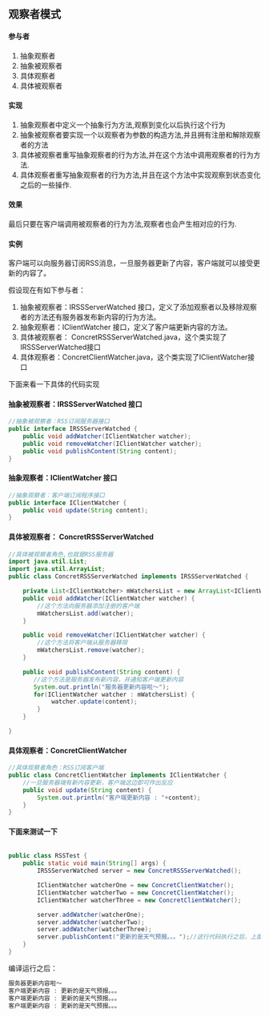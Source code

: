 ## 观察者模式

#### 参与者
1. 抽象观察者
2. 抽象被观察者
3. 具体观察者
4. 具体被观察者

#### 实现
1. 抽象观察者中定义一个抽象行为方法,观察到变化以后执行这个行为
2. 抽象被观察者要实现一个以观察者为参数的构造方法,并且拥有注册和解除观察者的方法
3. 具体被观察者重写抽象观察者的行为方法,并在这个方法中调用观察者的行为方法.
4. 具体观察者重写抽象观察者的行为方法,并且在这个方法中实现观察到状态变化之后的一些操作.

#### 效果
最后只要在客户端调用被观察者的行为方法,观察者也会产生相对应的行为.

#### 实例

客户端可以向服务器订阅RSS消息，一旦服务器更新了内容，客户端就可以接受更新的内容了。

假设现在有如下参与者：

1. 抽象被观察者：IRSSServerWatched 接口，定义了添加观察者以及移除观察者的方法还有服务器发布新内容的行为方法。
2. 抽象观察者：IClientWatcher 接口，定义了客户端更新内容的方法。
3. 具体被观察者： ConcretRSSServerWatched.java，这个类实现了IRSSServerWatched接口
4. 具体观察者：ConcretClientWatcher.java，这个类实现了IClientWatcher接口

下面来看一下具体的代码实现

####  抽象被观察者：IRSSServerWatched 接口

```java
//抽象被观察者：RSS订阅服务器接口
public interface IRSSServerWatched {
    public void addWatcher(IClientWatcher watcher);
    public void removeWatcher(IClientWatcher watcher);
    public void publishContent(String content);
}
```

#### 抽象观察者：IClientWatcher 接口

```java
//抽象观察者：客户端订阅程序接口
public interface IClientWatcher {
    public void update(String content);
}
```

#### 具体被观察者： ConcretRSSServerWatched

```java
//具体被观察者角色,也就是RSS服务器
import java.util.List;
import java.util.ArrayList;
public class ConcretRSSServerWatched implements IRSSServerWatched {

    private List<IClientWatcher> mWatchersList = new ArrayList<IClientWatcher>();
    public void addWatcher(IClientWatcher watcher) {
        //这个方法向服务器添加注册的客户端
        mWatchersList.add(watcher);
    }

    public void removeWatcher(IClientWatcher watcher) {
        //这个方法将客户端从服务器移除
        mWatchersList.remove(watcher);
    }

    public void publishContent(String content) {
       //这个方法是服务器发布新内容，并通知客户端更新内容
       System.out.println("服务器更新内容啦～");
       for(IClientWatcher watcher : mWatchersList) {
            watcher.update(content);
        }
    }

}

```

#### 具体观察者：ConcretClientWatcher

```java
//具体观察者角色：RSS订阅客户端
public class ConcretClientWatcher implements IClientWatcher {
    //一旦服务器端有新内容更新，客户端这边即可作出反应
    public void update(String content) {
        System.out.println("客户端更新内容 : "+content);
    }
}
```

#### 下面来测试一下

```java

public class RSSTest {
    public static void main(String[] args) {
        IRSSServerWatched server = new ConcretRSSServerWatched();

        IClientWatcher watcherOne = new ConcretClientWatcher();
        IClientWatcher watcherTwo = new ConcretClientWatcher();
        IClientWatcher watcherThree = new ConcretClientWatcher();

        server.addWatcher(watcherOne);
        server.addWatcher(watcherTwo);
        server.addWatcher(watcherThree);
        server.publishContent("更新的是天气预报。。。");//这行代码执行之后，上面这些ConcretClientWatcher的update()也会执行，所以就产生了监听的效果
    }
}
```

编译运行之后：

```java
服务器更新内容啦～
客户端更新内容 : 更新的是天气预报。。。
客户端更新内容 : 更新的是天气预报。。。
客户端更新内容 : 更新的是天气预报。。。
```
